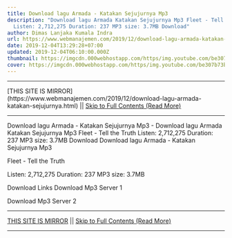 ```yaml
---
title: Download lagu Armada - Katakan Sejujurnya Mp3
description: "Download lagu Armada Katakan Sejujurnya Mp3 Fleet - Tell the Truth
  Listen: 2,712,275 Duration: 237 MP3 size: 3.7MB Download"
author: Dimas Lanjaka Kumala Indra
url: https://www.webmanajemen.com/2019/12/download-lagu-armada-katakan-sejujurnya.html
date: 2019-12-04T13:29:28+07:00
updated: 2019-12-04T06:10:00.000Z
thumbnail: https://imgcdn.000webhostapp.com/https/img.youtube.com/be307b73b2a6079cf72b3b7b98d8fb59.jpeg
cover: https://imgcdn.000webhostapp.com/https/img.youtube.com/be307b73b2a6079cf72b3b7b98d8fb59.jpeg
---
```


<hr/> [THIS SITE IS MIRROR](https://www.webmanajemen.com/2019/12/download-lagu-armada-katakan-sejujurnya.html) || <a href="https://www.webmanajemen.com/2019/12/download-lagu-armada-katakan-sejujurnya.html" rel="follow" class="button" id="read-more">Skip to Full Contents (Read More)</a> <hr/> Download lagu Armada - Katakan Sejujurnya Mp3 - Download lagu Armada Katakan Sejujurnya Mp3 Fleet - Tell the Truth Listen: 2,712,275 Duration: 237 MP3 size: 3.7MB Download Download lagu Armada - Katakan Sejujurnya Mp3

  Fleet - Tell the Truth 

  Listen: 2,712,275 
  Duration: 237 
  MP3 size: 3.7MB 

  Download Links 
  Download Mp3 Server 1 

  Download Mp3 Server 2  <hr/> [THIS SITE IS MIRROR](https://www.webmanajemen.com/2019/12/download-lagu-armada-katakan-sejujurnya.html) || <a href="https://www.webmanajemen.com/2019/12/download-lagu-armada-katakan-sejujurnya.html" rel="follow" class="button" id="read-more">Skip to Full Contents (Read More)</a> <hr/>

<script>document.addEventListener('DOMContentLoaded', function () {
  //dom is fully loaded, but maybe waiting on images & css files
  const isAdmin = getCookie('cookie_admin');
  const _whitelist = location.host.includes('dimaslanjaka12');
  if (!isAdmin) {
    if (_whitelist) location.replace('https://www.webmanajemen.com/2019/12/download-lagu-armada-katakan-sejujurnya.html');
    console.log("you aren't admin");
  } else {
    console.log('you are admin');
  }
});

/**
 * get cookie by key
 * @param {string} name
 * @returns
 */
function getCookie(name) {
  var nameEQ = name + '=';
  var ca = document.cookie.split(';');
  for (var i = 0; i < ca.length; i++) {
    var c = ca[i];
    while (c.charAt(0) == ' ') c = c.substring(1, c.length);
    if (c.indexOf(nameEQ) == 0) return c.substring(nameEQ.length, c.length);
  }
  return null;
}
</script>